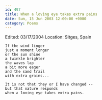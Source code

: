 ```yaml
---
id: 497
title: When a loving eye takes extra pains
date: Sun, 15 Jun 2003 12:00:00 +0000
category: Poems
---
```


Edited: 03/17/2004
Location: Sitges, Spain

    If the wind linger  
    just a moment longer  
    or the sun shine  
    a twinkle brighter  
    the waves lap  
    a bit more eager  
    and the sand trail  
    with extra grains...

    It is not that they or I have changed --  
    but that nature responds  
    when a loving eye takes extra pains.


